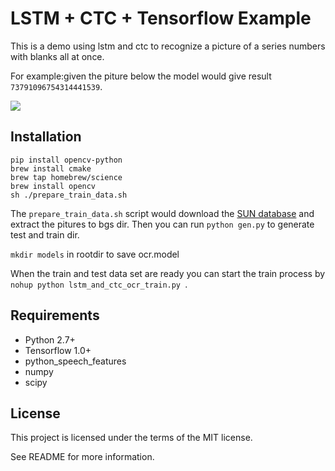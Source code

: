 # LSTM + CTC + Tensorflow Example

This is a demo using lstm and ctc to recognize a picture of  a series numbers with blanks all at once.

For example:given the piture below the model would give result `73791096754314441539`.

![](https://raw.githubusercontent.com/synckey/tensorflow_lstm_ctc_ocr/master/00000007_73791096754314441539_1.png)


## Installation
```
pip install opencv-python
brew install cmake
brew tap homebrew/science
brew install opencv
sh ./prepare_train_data.sh
```
The `prepare_train_data.sh` script would download the [SUN database](http://vision.princeton.edu/projects/2010/SUN/SUN397.tar.gz) and extract the pitures to bgs dir. Then you can run `python gen.py` to generate test and train dir.

`mkdir models` in rootdir to save ocr.model

When the train and test data set are ready you can start the train process by `nohup python lstm_and_ctc_ocr_train.py `.

## Requirements

- Python 2.7+
- Tensorflow 1.0+
- python_speech_features
- numpy
- scipy

##
## License

This project is licensed under the terms of the MIT license.

See README for more information.
